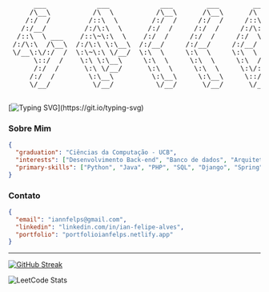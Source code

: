 <pre align="center">

      ___            ___            ___        ___        ___     
     /\__\          /\  \          /\__\      /\__\      /\  \    
    /:/  /         /::\  \        /:/  /     /:/  /     /::\  \   
   /:/__/         /:/\:\  \      /:/  /     /:/  /     /:/\:\  \  
  /::\  \ ___    /::\~\:\  \    /:/  /     /:/  /     /:/  \:\  \ 
 /:/\:\  /\__\  /:/\:\ \:\__\  /:/__/     /:/__/     /:/__/ \:\__\
 \/__\:\/:/  /  \:\~\:\ \/__/  \:\  \     \:\  \     \:\  \ /:/  /
      \::/  /    \:\ \:\__\     \:\  \     \:\  \     \:\  /:/  / 
      /:/  /      \:\ \/__/      \:\  \     \:\  \     \:\/:/  /  
     /:/  /        \:\__\         \:\__\     \:\__\     \::/  /   
     \/__/          \/__/          \/__/      \/__/      \/__/    

</pre>

[![Typing SVG](https://readme-typing-svg.demolab.com?font=Fira+Code&weight=500&size=25&duration=2500&vCenter=true&multiline=true&repeat=false&width=700&height=75&lines=%24+welcome;ol%C3%A1%2C+sou+o+Ian+Felipe%2C+bem-vindo+ao+meu+perfil!)](https://git.io/typing-svg)

### Sobre Mim
```json
{
  "graduation": "Ciências da Computação - UCB",
  "interests": ["Desenvolvimento Back-end", "Banco de dados", "Arquitetura de software", "Cibersegurança"],
  "primary-skills": ["Python", "Java", "PHP", "SQL", "Django", "Spring", "IA"]
}
```

### Contato
```json
{
  "email": "iannfelps@gmail.com",
  "linkedin": "linkedin.com/in/ian-felipe-alves",
  "portfolio": "portfolioianfelps.netlify.app"
}
```
---

[![GitHub Streak](https://streak-stats.demolab.com?user=ianfelps&theme=github-dark-blue&hide_border=true&border_radius=5&date_format=j%20M%5B%20Y%5D&mode=weekly&card_width=600)](https://git.io/streak-stats)

![LeetCode Stats](https://leetcard.jacoblin.cool/ianfelps?theme=dark&width=500&font=Cabin&border=0)
